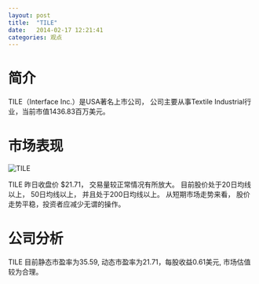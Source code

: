 ```yaml
---
layout: post
title:  "TILE"
date:   2014-02-17 12:21:41
categories: 观点
---
```


# 简介
TILE（Interface Inc.）是USA著名上市公司，
公司主要从事Textile Industrial行业，当前市值1436.83百万美元。

# 市场表现

![TILE](http://finviz.com/chart.ashx?t=TILE&ty=c&ta=1&p=d&s=l)

TILE 昨日收盘价 $21.71，
交易量较正常情况有所放大。
目前股价处于20日均线以上，
50日均线以上，
并且处于200日均线以上。
从短期市场走势来看，
股价走势平稳，投资者应减少无谓的操作。

# 公司分析
TILE 目前静态市盈率为35.59, 动态市盈率为21.71，每股收益0.61美元,
市场估值较为合理。
